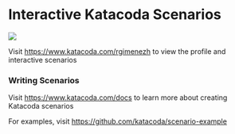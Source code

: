 # Interactive Katacoda Scenarios

[![](http://shields.katacoda.com/katacoda/rgimenezh/count.svg)](https://www.katacoda.com/rgimenezh "Get your profile on Katacoda.com")

Visit https://www.katacoda.com/rgimenezh to view the profile and interactive scenarios

### Writing Scenarios
Visit https://www.katacoda.com/docs to learn more about creating Katacoda scenarios

For examples, visit https://github.com/katacoda/scenario-example
